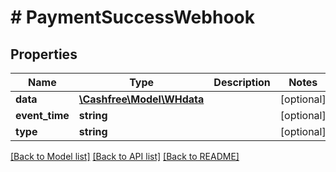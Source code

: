 # # PaymentSuccessWebhook

## Properties

Name | Type | Description | Notes
------------ | ------------- | ------------- | -------------
**data** | [**\Cashfree\Model\WHdata**](WHdata.md) |  | [optional]
**event_time** | **string** |  | [optional]
**type** | **string** |  | [optional]

[[Back to Model list]](../../README.md#models) [[Back to API list]](../../README.md#endpoints) [[Back to README]](../../README.md)
